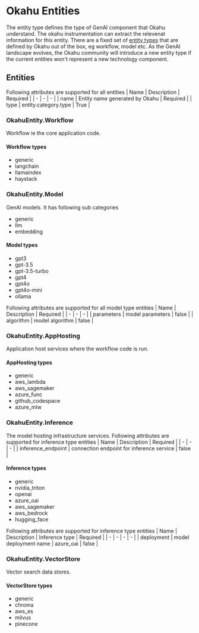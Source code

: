 # Okahu Entities
The entity type defines the type of GenAI component that Okahu understand. The okahu instrumentation can extract the relevenat information for this entity. There are a fixed set of [entity types](./entity_types.py) that are defined by Okahu out of the box, eg workflow, model etc. As the GenAI landscape evolves, the Okahu community will introduce a new entity type if the current entities won't represent a new technology component.

## Entities
Following attributes are supported for all entities
| Name | Description | Required |
| - | - | - |
| name | Entity name generated by Okahu | Required |
| type | entity.category.type | True |

### OkahuEntity.Workflow
Workflow ie the core application code. 
#### Workflow types
- generic
- langchain
- llamaindex
- haystack

### OkahuEntity.Model
GenAI models. It has following sub categories
- generic
- llm
- embedding
#### Model types
- gpt3
- gpt-3.5
- gpt-3.5-turbo
- gpt4
- gpt4o
- gpt4o-mini
- ollama

Following attributes are supported for all model type entities
| Name | Description | Required |
| - | - | - |
| parameters | model parameters | false |
| algorithm | model algorithm | false |

### OkahuEntity.AppHosting
Application host services where the workflow code is run.
#### AppHosting types
- generic
- aws_lambda
- aws_sagemaker
- azure_func
- github_codespace
- azure_mlw

### OkahuEntity.Inference
The model hosting infrastructure services.
Following attributes are supported for inference type entities
| Name | Description | Required |
| - | - | - |
| inference_endpoint | connection endpoint for inference service | false |
#### Inference types
- generic
- nvidia_triton
- openai
- azure_oai
- aws_sagemaker
- aws_bedrock
- hugging_face

Following attributes are supported for inference type entities
| Name | Description | Inference type | Required |
| - | - | - | - |
| deployment | model deployment name | azure_oai | false |


### OkahuEntity.VectorStore
Vector search data stores.
#### VectorStore types
- generic
- chroma
- aws_es
- milvus
- pinecone
